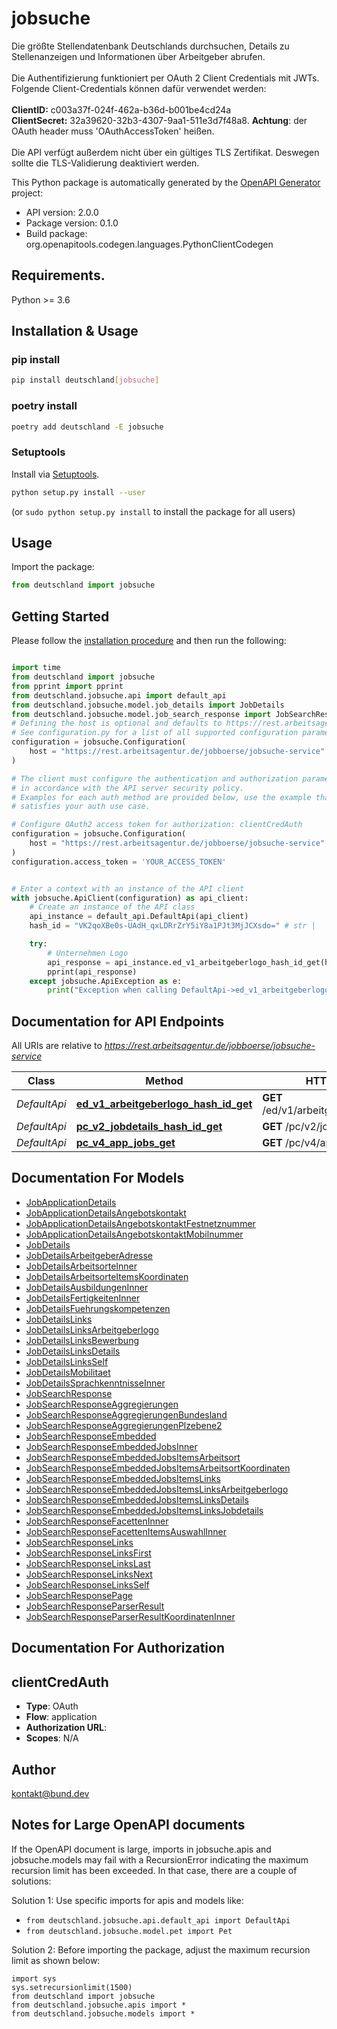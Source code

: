 # jobsuche
Die größte Stellendatenbank Deutschlands durchsuchen, Details zu Stellenanzeigen und Informationen über Arbeitgeber abrufen. <br><br> Die Authentifizierung funktioniert per OAuth 2 Client Credentials mit JWTs. Folgende Client-Credentials können dafür verwendet werden:<br><br> **ClientID:** c003a37f-024f-462a-b36d-b001be4cd24a <br> **ClientSecret:** 32a39620-32b3-4307-9aa1-511e3d7f48a8. **Achtung**: der OAuth header muss 'OAuthAccessToken' heißen.<br><br> Die API verfügt außerdem nicht über ein gültiges TLS Zertifikat. Deswegen sollte die TLS-Validierung deaktiviert werden.

This Python package is automatically generated by the [OpenAPI Generator](https://openapi-generator.tech) project:

- API version: 2.0.0
- Package version: 0.1.0
- Build package: org.openapitools.codegen.languages.PythonClientCodegen

## Requirements.

Python >= 3.6

## Installation & Usage
### pip install

```sh
pip install deutschland[jobsuche]
```

### poetry install

```sh
poetry add deutschland -E jobsuche
```

### Setuptools

Install via [Setuptools](http://pypi.python.org/pypi/setuptools).

```sh
python setup.py install --user
```
(or `sudo python setup.py install` to install the package for all users)

## Usage

Import the package:
```python
from deutschland import jobsuche
```

## Getting Started

Please follow the [installation procedure](#installation--usage) and then run the following:

```python

import time
from deutschland import jobsuche
from pprint import pprint
from deutschland.jobsuche.api import default_api
from deutschland.jobsuche.model.job_details import JobDetails
from deutschland.jobsuche.model.job_search_response import JobSearchResponse
# Defining the host is optional and defaults to https://rest.arbeitsagentur.de/jobboerse/jobsuche-service
# See configuration.py for a list of all supported configuration parameters.
configuration = jobsuche.Configuration(
    host = "https://rest.arbeitsagentur.de/jobboerse/jobsuche-service"
)

# The client must configure the authentication and authorization parameters
# in accordance with the API server security policy.
# Examples for each auth method are provided below, use the example that
# satisfies your auth use case.

# Configure OAuth2 access token for authorization: clientCredAuth
configuration = jobsuche.Configuration(
    host = "https://rest.arbeitsagentur.de/jobboerse/jobsuche-service"
)
configuration.access_token = 'YOUR_ACCESS_TOKEN'


# Enter a context with an instance of the API client
with jobsuche.ApiClient(configuration) as api_client:
    # Create an instance of the API class
    api_instance = default_api.DefaultApi(api_client)
    hash_id = "VK2qoXBe0s-UAdH_qxLDRrZrY5iY8a1PJt3MjJCXsdo=" # str | 

    try:
        # Unternehmen Logo
        api_response = api_instance.ed_v1_arbeitgeberlogo_hash_id_get(hash_id)
        pprint(api_response)
    except jobsuche.ApiException as e:
        print("Exception when calling DefaultApi->ed_v1_arbeitgeberlogo_hash_id_get: %s\n" % e)
```

## Documentation for API Endpoints

All URIs are relative to *https://rest.arbeitsagentur.de/jobboerse/jobsuche-service*

Class | Method | HTTP request | Description
------------ | ------------- | ------------- | -------------
*DefaultApi* | [**ed_v1_arbeitgeberlogo_hash_id_get**](docs/DefaultApi.md#ed_v1_arbeitgeberlogo_hash_id_get) | **GET** /ed/v1/arbeitgeberlogo/{hashID} | Unternehmen Logo
*DefaultApi* | [**pc_v2_jobdetails_hash_id_get**](docs/DefaultApi.md#pc_v2_jobdetails_hash_id_get) | **GET** /pc/v2/jobdetails/{hashID} | Jobdetail
*DefaultApi* | [**pc_v4_app_jobs_get**](docs/DefaultApi.md#pc_v4_app_jobs_get) | **GET** /pc/v4/app/jobs | Jobsuche


## Documentation For Models

 - [JobApplicationDetails](docs/JobApplicationDetails.md)
 - [JobApplicationDetailsAngebotskontakt](docs/JobApplicationDetailsAngebotskontakt.md)
 - [JobApplicationDetailsAngebotskontaktFestnetznummer](docs/JobApplicationDetailsAngebotskontaktFestnetznummer.md)
 - [JobApplicationDetailsAngebotskontaktMobilnummer](docs/JobApplicationDetailsAngebotskontaktMobilnummer.md)
 - [JobDetails](docs/JobDetails.md)
 - [JobDetailsArbeitgeberAdresse](docs/JobDetailsArbeitgeberAdresse.md)
 - [JobDetailsArbeitsorteInner](docs/JobDetailsArbeitsorteInner.md)
 - [JobDetailsArbeitsorteItemsKoordinaten](docs/JobDetailsArbeitsorteItemsKoordinaten.md)
 - [JobDetailsAusbildungenInner](docs/JobDetailsAusbildungenInner.md)
 - [JobDetailsFertigkeitenInner](docs/JobDetailsFertigkeitenInner.md)
 - [JobDetailsFuehrungskompetenzen](docs/JobDetailsFuehrungskompetenzen.md)
 - [JobDetailsLinks](docs/JobDetailsLinks.md)
 - [JobDetailsLinksArbeitgeberlogo](docs/JobDetailsLinksArbeitgeberlogo.md)
 - [JobDetailsLinksBewerbung](docs/JobDetailsLinksBewerbung.md)
 - [JobDetailsLinksDetails](docs/JobDetailsLinksDetails.md)
 - [JobDetailsLinksSelf](docs/JobDetailsLinksSelf.md)
 - [JobDetailsMobilitaet](docs/JobDetailsMobilitaet.md)
 - [JobDetailsSprachkenntnisseInner](docs/JobDetailsSprachkenntnisseInner.md)
 - [JobSearchResponse](docs/JobSearchResponse.md)
 - [JobSearchResponseAggregierungen](docs/JobSearchResponseAggregierungen.md)
 - [JobSearchResponseAggregierungenBundesland](docs/JobSearchResponseAggregierungenBundesland.md)
 - [JobSearchResponseAggregierungenPlzebene2](docs/JobSearchResponseAggregierungenPlzebene2.md)
 - [JobSearchResponseEmbedded](docs/JobSearchResponseEmbedded.md)
 - [JobSearchResponseEmbeddedJobsInner](docs/JobSearchResponseEmbeddedJobsInner.md)
 - [JobSearchResponseEmbeddedJobsItemsArbeitsort](docs/JobSearchResponseEmbeddedJobsItemsArbeitsort.md)
 - [JobSearchResponseEmbeddedJobsItemsArbeitsortKoordinaten](docs/JobSearchResponseEmbeddedJobsItemsArbeitsortKoordinaten.md)
 - [JobSearchResponseEmbeddedJobsItemsLinks](docs/JobSearchResponseEmbeddedJobsItemsLinks.md)
 - [JobSearchResponseEmbeddedJobsItemsLinksArbeitgeberlogo](docs/JobSearchResponseEmbeddedJobsItemsLinksArbeitgeberlogo.md)
 - [JobSearchResponseEmbeddedJobsItemsLinksDetails](docs/JobSearchResponseEmbeddedJobsItemsLinksDetails.md)
 - [JobSearchResponseEmbeddedJobsItemsLinksJobdetails](docs/JobSearchResponseEmbeddedJobsItemsLinksJobdetails.md)
 - [JobSearchResponseFacettenInner](docs/JobSearchResponseFacettenInner.md)
 - [JobSearchResponseFacettenItemsAuswahlInner](docs/JobSearchResponseFacettenItemsAuswahlInner.md)
 - [JobSearchResponseLinks](docs/JobSearchResponseLinks.md)
 - [JobSearchResponseLinksFirst](docs/JobSearchResponseLinksFirst.md)
 - [JobSearchResponseLinksLast](docs/JobSearchResponseLinksLast.md)
 - [JobSearchResponseLinksNext](docs/JobSearchResponseLinksNext.md)
 - [JobSearchResponseLinksSelf](docs/JobSearchResponseLinksSelf.md)
 - [JobSearchResponsePage](docs/JobSearchResponsePage.md)
 - [JobSearchResponseParserResult](docs/JobSearchResponseParserResult.md)
 - [JobSearchResponseParserResultKoordinatenInner](docs/JobSearchResponseParserResultKoordinatenInner.md)


## Documentation For Authorization


## clientCredAuth

- **Type**: OAuth
- **Flow**: application
- **Authorization URL**: 
- **Scopes**: N/A


## Author

kontakt@bund.dev


## Notes for Large OpenAPI documents
If the OpenAPI document is large, imports in jobsuche.apis and jobsuche.models may fail with a
RecursionError indicating the maximum recursion limit has been exceeded. In that case, there are a couple of solutions:

Solution 1:
Use specific imports for apis and models like:
- `from deutschland.jobsuche.api.default_api import DefaultApi`
- `from deutschland.jobsuche.model.pet import Pet`

Solution 2:
Before importing the package, adjust the maximum recursion limit as shown below:
```
import sys
sys.setrecursionlimit(1500)
from deutschland import jobsuche
from deutschland.jobsuche.apis import *
from deutschland.jobsuche.models import *
```


